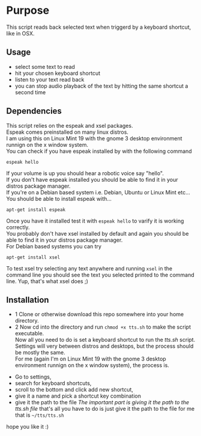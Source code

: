 # Purpose
This script reads back selected text when triggerd by a keyboard shortcut, like in OSX.
## Usage
* select some text to read
* hit your chosen keyboard shortcut
* listen to your text read back
* you can stop audio playback of the text by hitting the same shortcut a second time

## Dependencies
This script relies on the espeak and xsel packages.  
Espeak comes preinstalled on many linux distros.  
I am using this on Linux Mint 19 with the gnome 3 desktop environment runnign on the x window system.  
You can check if you have espeak installed by with the following command
```
espeak hello
```
If your volume is up you should hear a robotic voice say "hello".  
If you don't have espeak installed you should be able to find it in your distros package manager.  
If you're on a Debian based system i.e. Debian, Ubuntu or Linux Mint etc...  
You should be able to install espeak with...
```
apt-get install espeak
```
Once you have it installed test it with `espeak hello` to varify it is working correctly.  
You probably don't have xsel installed by default and again you should be able to find it in your distros package manager.  
For Debian based systems you can try
```
apt-get install xsel
```
To test xsel try selecting any text anywhere and running `xsel` in the command line
you should see the text you selected printed to the command line.  Yup, that's what xsel does ;)

## Installation
- 1 Clone or otherwise download this repo somewhere into your home directory.  
- 2 Now cd into the directory and run `chmod +x tts.sh` to make the script executable.  
Now all you need to do is set a keyboard shortcut to run the *tts.sh* script.  
Settings will very between distros and desktops, but the process should be mostly the same.  
For me (again I'm on Linux Mint 19 with the gnome 3 desktop environment runnign on the x window system), the process is.  
* Go to settings, 
* search for keyboard shortcuts, 
* scroll to the bottom and click add new shortcut,
* give it a name and pick a shortcut key combination
* give it the path to the file
*The important part is giving it the path to the tts.sh file*
that's all you have to do is just give it the path to the file
for me that is `~/tts/tts.sh`

hope you like it :)
